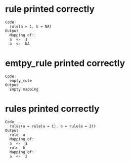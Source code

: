 # rule printed correctly

    Code
      rule(a = 1, b = NA)
    Output
      Mapping of:
      a  <-  1 
      b  <-  NA 

# emtpy_rule printed correctly

    Code
      empty_rule
    Output
      Empty mapping

# rules printed correctly

    Code
      rules(a = rule(a = 1), b = rule(a = 2))
    Output
      rule  a 
      Mapping of:
      a  <-  1 
      rule  b 
      Mapping of:
      a  <-  2 

